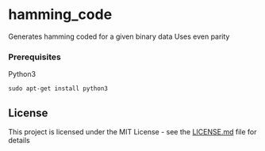 # hamming_code

Generates hamming coded for a given binary data
Uses even parity


### Prerequisites

Python3

```
sudo apt-get install python3
```

## License

This project is licensed under the MIT License - see the [LICENSE.md](LICENSE.md) file for details

